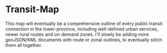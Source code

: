 # Transit-Map
This map will eventually be a comprehensive outline of every public transit connection in the lower-province, including well-defined urban services, newer rural routes and on-demand zones. I'll slowly be adding more geoJSON/KML documents with route or zonal outlines, to eventually stitch them all together.
